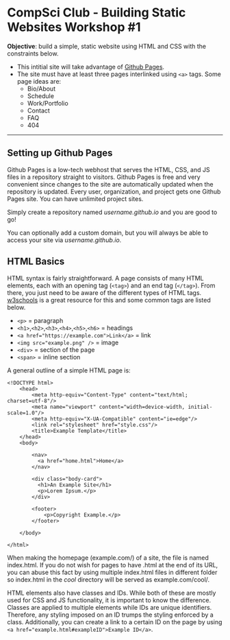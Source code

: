 # CompSci Club - Building Static Websites Workshop #1

**Objective**: build a simple, static website using HTML and CSS with the constraints below.
- This intitial site will take advantage of [Github Pages](https://pages.github.com).
- The site must have at least three pages interlinked using `<a>` tags. Some page ideas are:
  - Bio/About
  - Schedule
  - Work/Portfolio
  - Contact
  - FAQ
  - 404
  
---

## Setting up Github Pages

Github Pages is a low-tech webhost that serves the HTML, CSS, and JS files in a repository straight to visitors. Github Pages is free and very convenient since changes to the site are automatically updated when the repository is updated. Every user, organization, and project gets one Github Pages site. You can have unlimited project sites. 

Simply create a repository named *username.github.io* and you are good to go!

You can optionally add a custom domain, but you will always be able to access your site via *username.github.io*.

## HTML Basics

HTML syntax is fairly straightforward. A page consists of many HTML elements, each with an opening tag (`<tag>`) and an end tag (`</tag>`). From there, you just need to be aware of the different types of HTML tags. [w3schools](https://www.w3schools.com/html/default.asp) is a great resource for this and some common tags are listed below. 

- `<p>` = paragraph
- `<h1>`,`<h2>`,`<h3>`,`<h4>`,`<h5>`,`<h6>` = headings
- `<a href="https://example.com">Link</a>` = link
- `<img src="example.png" />` = image
- `<div>` = section of the page
- `<span>` = inline section

A general outline of a simple HTML page is:
```
<!DOCTYPE html>
    <head>
        <meta http-equiv="Content-Type" content="text/html; charset=utf-8"/>
        <meta name="viewport" content="width=device-width, initial-scale=1.0"/>
        <meta http-equiv="X-UA-Compatible" content="ie=edge"/>
        <link rel="stylesheet" href="style.css"/>
        <title>Example Template</title>
    </head>
    <body>
    
        <nav>
          <a href="home.html">Home</a>
        </nav>
        
        <div class="body-card">
          <h1>An Example Site</h1>
          <p>Lorem Ipsum.</p>
        </div>
        
        <footer>
            <p>Copyright Example.</p>
        </footer>
        
    </body>
    
</html>

```
When making the homepage (example.com/) of a site, the file is named index.html. If you do not wish for pages to have .html at the end of its URL, you can abuse this fact by using multiple index.html files in different folder so index.html in the *cool* directory will be served as example.com/cool/.

HTML elements also have classes and IDs. While both of these are mostly used for CSS and JS functionality, it is important to know the difference. Classes are applied to multiple elements while IDs are unique identifiers. Therefore, any styling imposed on an ID trumps the styling enforced by a class. Additionally, you can create a link to a certain ID on the page by using `<a href="example.html#exampleID">Example ID</a>`. 
